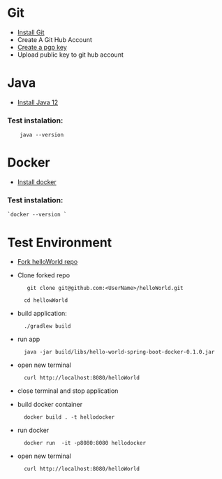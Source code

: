 # Git

 - [Install Git](https://git-scm.com/book/en/v2/Getting-Started-Installing-Git)
 - Create A Git Hub Account
 - [Create a pgp key](https://help.github.com/en/articles/generating-a-new-gpg-key)
 - Upload public key to git hub account

# Java

- [Install Java 12](https://jdk.java.net/12/)
### Test instalation: 
        java --version

# Docker
- [Install docker](https://docs.docker.com/install/)
### Test instalation:
    `docker --version ` 


# Test Environment
- [Fork helloWorld repo](https://github.com/markConklin/helloWorld)


- Clone forked repo    

         git clone git@github.com:<UserName>/helloWorld.git 

        cd hellowWorld

- build application:

        ./gradlew build               
- run app

        java -jar build/libs/hello-world-spring-boot-docker-0.1.0.jar

- open new terminal 
        
        curl http://localhost:8080/helloWorld

- close terminal and stop application

- build docker container

        docker build . -t hellodocker

- run docker
        
        docker run  -it -p8080:8080 hellodocker

- open new terminal 
        
        curl http://localhost:8080/helloWorld